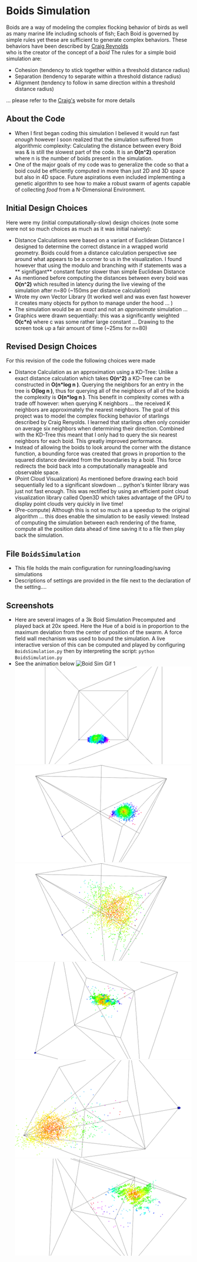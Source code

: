 # Boids Simulation
 Boids are a way of modeling the complex flocking behavior of birds as well as many marine life 
 including schools of fish; Each Boid is governed by simple rules yet these are sufficient to generate 
 complex behaviors. These behaviors have been described by [Craig Reynolds](https://www.red3d.com/cwr/boids/)  
 who is the creator of the concept of a *boid* The rules for a simple boid simulation are: 
 - Cohesion (tendency to stick together within a threshold distance radius)
 - Separation (tendency to separate  within a threshold distance radius)
 - Alignment (tendency to follow in same direction within a threshold distance radius)   
 
 ... please refer to the [Craig's](https://www.red3d.com/cwr/boids/) website for more details

## About the Code
- When I first began coding this simulation I believed it would run fast *enough* however I soon realized
    that the simulation suffered from algorithmic complexity: Calculating the distance between every Boid was & is still 
    the slowest part of the code. It is an **O(n^2)** operation where n is the number of boids present in the simulation. 
- One of the major goals of my code was to generalize the code so that a boid could be efficiently computed in more than 
    just 2D and 3D space but also in 4D space. Future aspirations even included implementing a genetic algorithm to see 
    how to make a robust swarm of agents capable of collecting *food* from a N-Dimensional Environment. 

## Initial Design Choices 
Here were my (initial computationally-slow) design choices (note some were not so much choices as much as it was initial naivety):
+ Distance Calculations were based on a variant of Euclidean Distance I designed to determine the 
    correct distance in a wrapped world geometry. Boids could from a distance calculation perspective see around 
    what appears to be a corner to us in the visualization. I found however that
    using the modulo and branching with if statements was a ** signifigant** constant factor slower than simple Euclidean Distance
+ As mentioned before computing the distances between every boid was **O(n^2)** which resulted in 
    latency during the live viewing of the simulation after n=80 (~150ms per distance calculation)
+ Wrote my own Vector Library (It worked well and was even fast however it creates many objects for python to manage 
    under the hood ... )
+ The simulation would be an *exact* and not an *approximate* simulation ... 
+ Graphics were drawn sequentially: this was a significantly weighted **O(c*n)**
    where c was some rather large constant ... Drawing to the screen took up a fair amount of time (~25ms for n=80)

## Revised Design Choices
For this revision of the code the following choices were made
+ Distance Calculation as an approximation using a KD-Tree: Unlike a exact distance calculation which takes **O(n^2)**
  a KD-Tree can be constructed in **O(n*log n )**. Querying the neighbors for an entry in the tree is **O(log n )**, thus
  for querying all of the neighbors of all of the boids the complexity is **O(n*log n )**. This benefit in complexity comes
  with a trade off however: when querying K neighbors ... the received K neighbors are approximately the nearest neighbors.
  The goal of this project was to model the complex flocking  behavior of starlings described by Craig Renyolds. 
  I learned that starlings often only consider on average six neighbors when determining their direction. Combined with the
  KD-Tree this meant that I only had to query the six nearest neighbors for each boid. This greatly improved performance.
+ Instead of allowing the boids to look around the corner with the distance function, a bounding force was created that 
  grows in proportion to the squared distance deviated from the boundaries by a boid. This force redirects the boid back 
  into a computationally manageable and observable space.
+ (Point Cloud Visualization) As mentioned before drawing each boid sequentially led to a significant slowdown ... python's tkinter 
    library was just not fast enough. This was rectified by using an efficient point cloud visualization library called 
    Open3D which takes advantage of the GPU to display point clouds very quickly in live time!
+ (Pre-compute) Although this is not so much as a speedup to the original algorithm ... this does enable the simulation 
    to be easily viewed: Instead of computing the simulation between each rendering of the frame, compute all the position 
    data ahead of time saving it to a file then play back the simulation. 

## File ```BoidsSimulation```
- This file holds the main configuration for running/loading/saving simulations
- Descriptions of settings are provided in the file next to the declaration of the setting....

## Screenshots
-  Here are several images of a 3k Boid Simulation Precomputed and played back at 20x speed. Here the Hue of a boid is 
in proportion to the maximum deviation from the center of position of the swarm. A force field wall mechanism was used to bound the 
simulation. A live interactive version of this can be computed and played by configuring ```BoidsSimulation.py``` then by interpreting the 
script:  ```python BoidsSimulation.py``` 
- See the animation below
![Boid Sim Gif 1]( ./screenshots/BoidsSimGif.gif "Gif 1")
![Boid Sim 1]( ./screenshots/ScreenCapture_2019-12-30-23-58-42.png "Boid Sim 2")
![Boid Sim 2]( ./screenshots/ScreenCapture_2019-12-30-23-58-46.png "Boid Sim 2")
![Boid Sim 3]( ./screenshots/ScreenCapture_2019-12-30-23-58-52.png "Boid Sim 3")
![Boid Sim 4]( ./screenshots/ScreenCapture_2019-12-30-23-58-56.png "Boid Sim 4")
![Boid Sim 5]( ./screenshots/ScreenCapture_2019-12-30-23-59-00.png "Boid Sim 5")
![Boid Sim 6]( ./screenshots/ScreenCapture_2019-12-30-23-59-06.png "Boid Sim 6")



